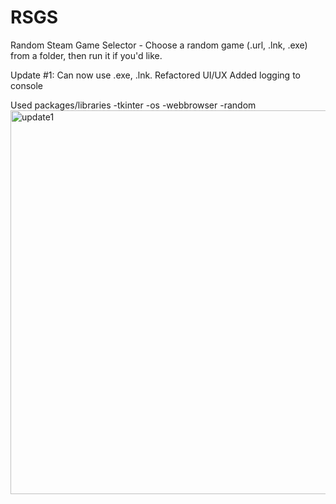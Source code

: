 # RSGS
Random Steam Game Selector - Choose a random game (.url, .lnk, .exe) from a folder, then run it if you'd like. 

Update #1:
Can now use .exe, .lnk. 
Refactored UI/UX
Added logging to console

Used packages/libraries
-tkinter
-os
-webbrowser
-random
<img width="614" alt="update1" src="https://user-images.githubusercontent.com/30908995/155934049-1ae5a2e1-1887-4944-bc3a-e41080dda228.png">
